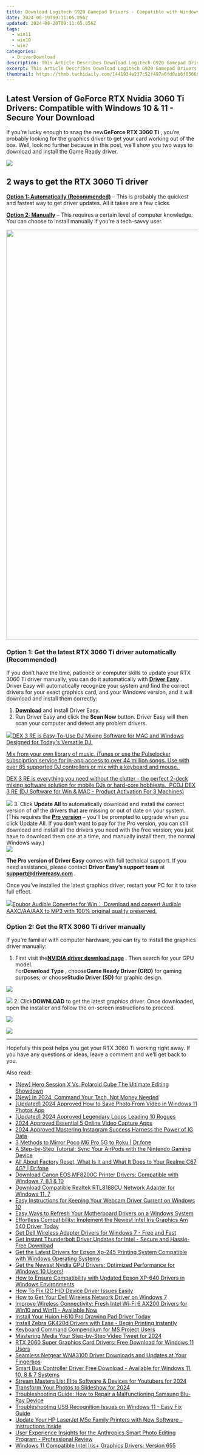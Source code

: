```yaml
---
title: Download Logitech G920 Gamepad Drivers - Compatible with Windows 11, 10 & Earlier Versions
date: 2024-08-19T09:11:05.856Z
updated: 2024-08-20T09:11:05.856Z
tags:
  - win11
  - win10
  - win7
categories:
  - DriverDownload
description: This Article Describes Download Logitech G920 Gamepad Drivers - Compatible with Windows 11, 10 & Earlier Versions
excerpt: This Article Describes Download Logitech G920 Gamepad Drivers - Compatible with Windows 11, 10 & Earlier Versions
thumbnail: https://thmb.techidaily.com/1441934e237c52f497a6fd0ab6f056661ecffacc05322a198ecbbd0ad48fbaf8.jpg
---
```


## Latest Version of GeForce RTX Nvidia 3060 Ti Drivers: Compatible with Windows 10 & 11 - Secure Your Download

If you’re lucky enough to snag the new**GeForce RTX 3060 Ti** , you’re probably looking for the graphics driver to get your card working out of the box. Well, look no further because in this post, we’ll show you two ways to download and install the Game Ready driver.

<!-- affiliate ads begin -->
<a href="https://estore.winxdvd.com/order/checkout.php?PRODS=12653853&QTY=1&AFFILIATE=108875&CART=1"><img src="https://secure.avangate.com/images/merchant/bcb41ccdc4363c6848a1d760f26c28a0/products/14_videoproc-converter-ai-box.png" border="0"></a>
<!-- affiliate ads end -->
## 2 ways to get the RTX 3060 Ti driver

**[Option 1: Automatically (Recommended)](https://www.drivereasy.com/knowledge/download-geforce-rtx-3060-ti-driver-for-windows-10-8-or-7/#option1)**  – This is probably the quickest and fastest way to get driver updates. All it takes are a few clicks.

**[Option 2: Manually](https://tools.techidaily.com/drivereasy/download/)**  – This requires a certain level of computer knowledge. You can choose to install manually if you’re a tech-savvy user.

<!-- affiliate ads begin -->
<a href="https://parisrhonecom.sjv.io/c/5597632/1922358/21553" target="_top" id="1922358"><img src="//a.impactradius-go.com/display-ad/21553-1922358" border="0" alt="" width="1080" height="1080"/></a><img height="0" width="0" src="https://imp.pxf.io/i/5597632/1922358/21553" style="position:absolute;visibility:hidden;" border="0" />
<!-- affiliate ads end -->
### Option 1: Get the latest RTX 3060 Ti driver automatically (Recommended)

 If you don’t have the time, patience or computer skills to update your RTX 3060 Ti driver manually, you can do it automatically with **[Driver Easy](https://tools.techidaily.com/drivereasy/download/)**  . Driver Easy will automatically recognize your system and find the correct drivers for your exact graphics card, and your Windows version, and it will download and install them correctly:

1. **[Download](https://tools.techidaily.com/drivereasy/download/)**  and install Driver Easy.
2. Run Driver Easy and click the **Scan Now** button. Driver Easy will then scan your computer and detect any problem drivers.  
<!-- affiliate ads begin -->
<a href="https://shop.pcdj.com/order/checkout.php?PRODS=4698827&QTY=1&AFFILIATE=108875&CART=1"> <img src="https://secure.avangate.com/images/merchant/47f4b6321e9fd8e8f7326a6adc1a7c1e/products/dex3REpage-newmainscreenshot.png" border="0">DEX 3 RE is Easy-To-Use DJ Mixing Software for MAC and Windows Designed for Today's Versatile DJ. 

 Mix from your own library of music, iTunes or use the Pulselocker subsciprtion service for in-app access to over 44 million songs. Use with over 85 supported DJ controllers or mix with a keyboard and mouse.  

 DEX 3 RE is everything you need without the clutter - the perfect 2-deck mixing software solution for mobile DJs or hard-core hobbiests.  
 PCDJ DEX 3 RE (DJ Software for Win & MAC - Product Activation For 3 Machines)</a>
<!-- affiliate ads end -->
![](https://images.drivereasy.com/wp-content/uploads/2020/08/Scan-now.jpg)
3. Click **Update All** to automatically download and install the correct version of _all_ the drivers that are missing or out of date on your system.(This requires the **[Pro version](https://tools.techidaily.com/drivereasy/download/)**  – you’ll be prompted to upgrade when you click Update All. If you don’t want to pay for the Pro version, you can still download and install all the drivers you need with the free version; you just have to download them one at a time, and manually install them, the normal Windows way.)  
![](https://images.drivereasy.com/wp-content/uploads/2021/01/3060-ti-de-update-all.jpg)

**The Pro version of Driver Easy** comes with full technical support. If you need assistance, please contact **Driver Easy’s support team** at **[support@drivereasy.com](https://tools.techidaily.com/drivereasy/download/) .**

 Once you’ve installed the latest graphics driver, restart your PC for it to take full effect.

<!-- affiliate ads begin -->
<a href="https://secure.2checkout.com/order/checkout.php?PRODS=4708689&QTY=1&AFFILIATE=108875&CART=1"><img src="https://www.epubor.com/images/uppic/audible-converter-interface.png" border="0">Epubor Audible Converter for Win： Download and convert Audible AAXC/AA/AAX to MP3 with 100% original quality preserved.</a>
<!-- affiliate ads end -->
### Option 2: Get the RTX 3060 Ti driver manually

 If you’re familiar with computer hardware, you can try to install the graphics driver manually:

1. First visit the[**NVIDIA driver download page**](https://tools.techidaily.com/drivereasy/download/) . Then search for your GPU model.  
 For**Download Type** , choose**Game Ready Driver (GRD)** for gaming purposes; or choose**Studio Driver (SD)** for graphic design.  
<!-- affiliate ads begin -->
<a href="https://shop.manycam.com/order/checkout.php?PRODS=17728032&QTY=1&AFFILIATE=108875&CART=1"><img src="https://secure.avangate.com/images/merchant/8230bea7d54bcdf99cdfe85cb07313d5/mcaffbanner920x120.png" border="0"></a>
<!-- affiliate ads end -->
![](https://images.drivereasy.com/wp-content/uploads/2021/01/3060-ti-manually-1.jpg)
2. Click**DOWNLOAD** to get the latest graphics driver. Once downloaded, open the installer and follow the on-screen instructions to proceed.  
<!-- affiliate ads begin -->
<a href="https://secure.2checkout.com/order/checkout.php?PRODS=3851655&QTY=1&AFFILIATE=108875&CART=1"><img src="http://www.aiseesoft.com/avangate/30p/banner.jpg" border="0"></a>
<!-- affiliate ads end -->
![](https://images.drivereasy.com/wp-content/uploads/2021/01/3060-ti-manually-2.jpg)

---

 Hopefully this post helps you get your RTX 3060 Ti working right away. If you have any questions or ideas, leave a comment and we’ll get back to you.

<ins class="adsbygoogle"
     style="display:block"
     data-ad-format="autorelaxed"
     data-ad-client="ca-pub-7571918770474297"
     data-ad-slot="1223367746"></ins>



<ins class="adsbygoogle"
     style="display:block"
     data-ad-client="ca-pub-7571918770474297"
     data-ad-slot="8358498916"
     data-ad-format="auto"
     data-full-width-responsive="true"></ins>

<span class="atpl-alsoreadstyle">Also read:</span>
<div><ul>
<li><a href="https://some-techniques.techidaily.com/new-hero-session-x-vs-polaroid-cube-the-ultimate-editing-showdown/"><u>[New] Hero Session X Vs. Polaroid Cube  The Ultimate Editing Showdown</u></a></li>
<li><a href="https://article-tips.techidaily.com/new-in-2024-command-your-tech-not-money-needed/"><u>[New] In 2024, Command Your Tech, Not Money Needed</u></a></li>
<li><a href="https://vp-tips.techidaily.com/updated-2024-approved-how-to-save-photo-from-video-in-windows-11-photos-app/"><u>[Updated] 2024 Approved  How to Save Photo From Video in Windows 11 Photos App</u></a></li>
<li><a href="https://visual-screen-recording.techidaily.com/updated-2024-approved-legendary-loops-leading-10-rogues/"><u>[Updated] 2024 Approved  Legendary Loops  Leading 10 Rogues</u></a></li>
<li><a href="https://on-screen-recording.techidaily.com/2024-approved-essential-5-online-video-capture-apps/"><u>2024 Approved  Essential 5 Online Video Capture Apps</u></a></li>
<li><a href="https://instagram-video-recordings.techidaily.com/2024-approved-mastering-instagram-success-harness-the-power-of-ig-data/"><u>2024 Approved  Mastering Instagram Success  Harness the Power of IG Data</u></a></li>
<li><a href="https://screen-mirror.techidaily.com/3-methods-to-mirror-poco-m6-pro-5g-to-roku-drfone-by-drfone-android/"><u>3 Methods to Mirror Poco M6 Pro 5G to Roku | Dr.fone</u></a></li>
<li><a href="https://tech-renaissance.techidaily.com/a-step-by-step-tutorial-sync-your-airpods-with-the-nintendo-gaming-device/"><u>A Step-by-Step Tutorial: Sync Your AirPods with the Nintendo Gaming Device</u></a></li>
<li><a href="https://phone-solutions.techidaily.com/all-about-factory-reset-what-is-it-and-what-it-does-to-your-realme-c67-4g-drfone-by-drfone-reset-android-reset-android/"><u>All About Factory Reset, What Is It and What It Does to Your Realme C67 4G? | Dr.fone</u></a></li>
<li><a href="https://win-dash.techidaily.com/download-canon-eos-mf8200c-printer-drivers-compatible-with-windows-7-81-and-10/"><u>Download Canon EOS MF8200C Printer Drivers: Compatible with Windows 7, 8.1 & 10</u></a></li>
<li><a href="https://win-dash.techidaily.com/download-compatible-realtek-rtl8188cu-network-adapter-for-windows-11-7/"><u>Download Compatible Realtek RTL8188CU Network Adapter for Windows 11, 7</u></a></li>
<li><a href="https://win-dash.techidaily.com/easy-instructions-for-keeping-your-webcam-driver-current-on-windows-10/"><u>Easy Instructions for Keeping Your Webcam Driver Current on Windows 10</u></a></li>
<li><a href="https://win-dash.techidaily.com/easy-ways-to-refresh-your-motherboard-drivers-on-a-windows-system/"><u>Easy Ways to Refresh Your Motherboard Drivers on a Windows System</u></a></li>
<li><a href="https://win-dash.techidaily.com/effortless-compatibility-implement-the-newest-intel-iris-graphics-am-540-driver-today/"><u>Effortless Compatibility: Implement the Newest Intel Iris Graphics Am 540 Driver Today</u></a></li>
<li><a href="https://win-dash.techidaily.com/1722975909052-get-dell-wireless-adapter-drivers-for-windows-7-free-and-fast/"><u>Get Dell Wireless Adapter Drivers for Windows 7 - Free and Fast</u></a></li>
<li><a href="https://win-dash.techidaily.com/1722973123168-get-instant-thunderbolt-driver-updates-for-intel-secure-and-hassle-free-download/"><u>Get Instant Thunderbolt Driver Updates for Intel - Secure and Hassle-Free Download</u></a></li>
<li><a href="https://win-dash.techidaily.com/get-the-latest-drivers-for-epson-xp-245-printing-system-compatible-with-windows-operating-systems/"><u>Get the Latest Drivers for Epson Xp-245 Printing System Compatible with Windows Operating Systems</u></a></li>
<li><a href="https://win-dash.techidaily.com/get-the-newest-nvidia-gpu-drivers-optimized-performance-for-windows-10-users/"><u>Get the Newest Nvidia GPU Drivers: Optimized Performance for Windows 10 Users!</u></a></li>
<li><a href="https://win-dash.techidaily.com/how-to-ensure-compatibility-with-updated-epson-xp-640-drivers-in-windows-environments/"><u>How to Ensure Compatibility with Updated Epson XP-640 Drivers in Windows Environments</u></a></li>
<li><a href="https://win-dash.techidaily.com/how-to-fix-i2c-hid-device-driver-issues-easily/"><u>How To Fix I2C HID Device Driver Issues Easily</u></a></li>
<li><a href="https://win-dash.techidaily.com/how-to-get-your-dell-wireless-network-driver-on-windows-7/"><u>How to Get Your Dell Wireless Network Driver on Windows 7</u></a></li>
<li><a href="https://win-dash.techidaily.com/improve-wireless-connectivity-fresh-intel-wi-fi-6-ax200-drivers-for-win10-and-win11-available-now/"><u>Improve Wireless Connectivity: Fresh Intel Wi-Fi 6 AX200 Drivers for Win10 and Win11 - Available Now</u></a></li>
<li><a href="https://win-dash.techidaily.com/install-your-huion-h610-pro-drawing-pad-driver-today/"><u>Install Your Huion H610 Pro Drawing Pad Driver Today</u></a></li>
<li><a href="https://win-dash.techidaily.com/install-zebra-gk420d-drivers-with-ease-begin-printing-instantly/"><u>Install Zebra GK420d Drivers with Ease - Begin Printing Instantly</u></a></li>
<li><a href="https://windows11.techidaily.com/keyboard-command-compendium-for-ms-project-users/"><u>Keyboard Command Compendium for MS Project Users</u></a></li>
<li><a href="https://twitter-videos.techidaily.com/mastering-media-your-step-by-step-video-tweet-for-2024/"><u>Mastering Media  Your Step-by-Step Video Tweet for 2024</u></a></li>
<li><a href="https://win-dash.techidaily.com/rtx-2060-super-graphics-card-drivers-free-download-for-windows-11-users/"><u>RTX 2060 Super Graphics Card Drivers: Free Download for Windows 11 Users</u></a></li>
<li><a href="https://win-dash.techidaily.com/seamless-netgear-wna3100-driver-downloads-and-updates-at-your-fingertips/"><u>Seamless Netgear WNA3100 Driver Downloads and Updates at Your Fingertips</u></a></li>
<li><a href="https://win-dash.techidaily.com/smart-bus-controller-driver-free-download-available-for-windows-11-10-8-and-7-systems/"><u>Smart Bus Controller Driver Free Download - Available for Windows 11, 10, 8 & 7 Systems</u></a></li>
<li><a href="https://facebook-record-videos.techidaily.com/stream-masters-list-elite-software-and-devices-for-youtubers-for-2024/"><u>Stream Masters List  Elite Software & Devices for Youtubers for 2024</u></a></li>
<li><a href="https://instagram-video-files.techidaily.com/transform-your-photos-to-slideshow-for-2024/"><u>Transform Your Photos to Slideshow for 2024</u></a></li>
<li><a href="https://win-dash.techidaily.com/troubleshooting-guide-how-to-repair-a-malfunctioning-samsung-blu-ray-device/"><u>Troubleshooting Guide: How to Repair a Malfunctioning Samsung Blu-Ray Device</u></a></li>
<li><a href="https://win-dash.techidaily.com/troubleshooting-usb-recognition-issues-on-windows-11-easy-fix-guide/"><u>Troubleshooting USB Recognition Issues on Windows 11 - Easy Fix Guide</u></a></li>
<li><a href="https://win-dash.techidaily.com/update-your-hp-laserjet-m5e-family-printers-with-new-software-instructions-inside/"><u>Update Your HP LaserJet M5e Family Printers with New Software - Instructions Inside</u></a></li>
<li><a href="https://buynow-reviews.techidaily.com/user-experience-insights-for-the-anthropics-smart-photo-editing-program-professional-review/"><u>User Experience Insights for the Anthropics Smart Photo Editing Program - Professional Review</u></a></li>
<li><a href="https://win-dash.techidaily.com/windows-11-compatible-intel-irisplus-graphics-drivers-version-655/"><u>Windows 11 Compatible Intel Iris+ Graphics Drivers: Version 655</u></a></li>
</ul></div>
